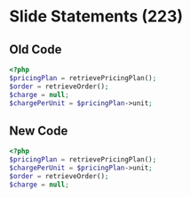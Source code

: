 # Slide Statements (223)

## Old Code

```php
<?php
$pricingPlan = retrievePricingPlan();
$order = retrieveOrder();
$charge = null;
$chargePerUnit = $pricingPlan->unit;
```

## New Code

```php
<?php
$pricingPlan = retrievePricingPlan();
$chargePerUnit = $pricingPlan->unit;
$order = retrieveOrder();
$charge = null;
```